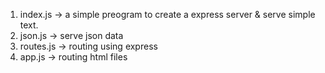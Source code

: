 1. index.js -> a simple preogram to create a express server & serve simple text.
2. json.js -> serve json data
3. routes.js -> routing using express
4. app.js -> routing html files
